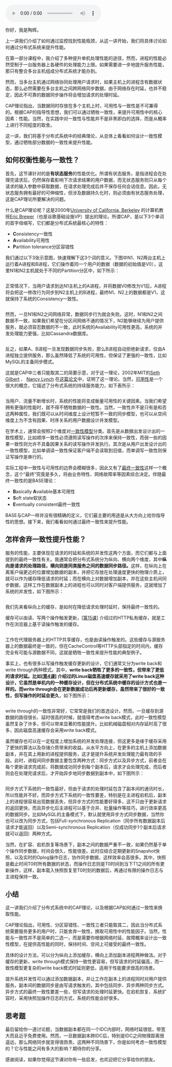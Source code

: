 <audio title="20 _ CAP理论：怎样舍弃一致性去换取性能？" src="https://static001.geekbang.org/resource/audio/00/d2/00e03249adac4f0c4b3dec4df91c99d2.mp3" controls="controls"></audio> 
<p>你好，我是陶辉。</p><p>上一讲我们介绍了如何通过监控找到性能瓶颈，从这一讲开始，我们将具体讨论如何通过分布式系统来提升性能。</p><p>在第一部分课程中，我介绍了多种提升单机处理性能的途径，然而，进程的性能必然受制于一台服务器上各硬件的处理能力上限。如果需要进一步地提升服务性能，那只有整合多台主机组成分布式系统才能办到。</p><p>然而，当多台主机通过网络协同处理用户请求时，如果主机上的进程含有数据状态，那么必然需要在多台主机之间跨网络同步数据，由于网络存在时延，也并不稳定，因此不可靠的数据同步操作将会增加请求的处理时延。</p><p>CAP理论指出，当数据同时存放在多个主机上时，可用性与一致性是不可兼得的。根据CAP的指导性思想，我们可以通过牺牲一致性，来提升可用性中的核心因素：性能。当然，在实践中对一致性与性能并不是非黑即白的选择，而是从概率上进行不同程度的取舍。</p><p>这一讲，我们将基于分布式系统中的经典理论，从总体上看看如何设计一致性模型，通过牺牲部分数据的一致性来提升性能。</p><h2>如何权衡性能与一致性？</h2><p>首先，这节课针对的是<strong>有状态服务</strong>的性能优化。所谓有状态服务，是指进程会在处理完请求后，仍然保存着影响下次请求结果的用户数据，而无状态服务则只从每个请求的输入参数中获取数据，在请求处理完成后并不保存任何会话信息。因此，无状态服务拥有最好的可伸缩性，但涉及数据持久化时，则必须由有状态服务处理，这是CAP理论所要解决的问题。</p><!-- [[[read_end]]] --><p>什么是CAP理论呢？这是2000年<a href="https://en.wikipedia.org/wiki/University_of_California,_Berkeley">University of California, Berkeley</a> 的计算机教授<a href="https://en.wikipedia.org/wiki/Eric_Brewer_(scientist)">Eric Brewer</a>（也是谷歌基础设施VP）提出的理论。所谓CAP，是以下3个单词的首字母缩写，它们都是分布式系统最核心的特性：</p><ul>
<li><strong>C</strong>onsistency一致性</li>
<li><strong>A</strong>vailability可用性</li>
<li><strong>P</strong>artition tolerance分区容错性</li>
</ul><p>我们通过以下3张示意图，快速理解下这3个词的意义。下图中N1、N2两台主机上运行着A进程和B进程，它们操作着同一个用户的数据（数据的初始值是V0），这里N1和N2主机就处于不同的Partition分区中，如下所示：</p><p><img src="https://static001.geekbang.org/resource/image/74/f4/744834f9a5dd04244e5f83719fb3f6f4.jpg" alt=""></p><p>正常情况下，当用户请求到达N1主机上的A进程，并将数据V0修改为V1后，A进程将会把这一修改行为同步到N2主机上的B进程，最终N1、N2上的数据都是V1，这就保持了系统的Consistency一致性。</p><p><img src="https://static001.geekbang.org/resource/image/23/25/23ab7127cbc89bcbe83c2a3669d66125.jpg" alt=""></p><p>然而，一旦N1和N2之间网络异常，数据同步行为就会失败。这时，N1和N2之间数据不一致，如果我们希望在分区间网络不通的情况下，N2能够继续为用户提供服务，就必须容忍数据的不一致，此时系统的Availability可用性更高，系统的并发处理能力更强，比如Cassandra数据库。</p><p><img src="https://static001.geekbang.org/resource/image/a7/fb/a7302dc2491229a019aa27f043ba08fb.jpg" alt=""></p><p>反之，如果A、B进程一旦发现数据同步失败，那么B进程自动拒绝新请求，仅由A进程独立提供服务，那么虽然降低了系统的可用性，但保证了更强的一致性，比如MySQL的主备同步模式。</p><p>这就是CAP中三者只能取其二的简要示意，对于这一理论，2002年MIT的<a href="http://lpd.epfl.ch/sgilbert/">Seth Gilbert</a> 、 <a href="http://people.csail.mit.edu/lynch/">Nancy Lynch</a> 在<a href="https://dl.acm.org/doi/pdf/10.1145/564585.564601">这篇论文</a>中，证明了这一理论。当然，<a href="https://en.wikipedia.org/wiki/High_availability">可用性</a>是一个很大的概念，它描述了分布式系统的持续服务能力，如下表所示：</p><p><img src="https://static001.geekbang.org/resource/image/0c/df/0c11b949c35e4cce86233843ccb152df.jpg" alt=""></p><p>当用户、流量不断增长时，系统的性能将变成衡量可用性的关键因素。当我们希望拥有更强的性能时，就不得不牺牲数据的一致性。当然，一致性并不是只有是和否这两种属性，我们既可以从时间维度上设计短暂不一致的同步模型，也可以从空间维度上为不含有因果、时序关系的用户数据设计并发模型。</p><p>在学术上，通常会按照2个维度对<a href="https://en.wikipedia.org/wiki/Consistency_model#Client-centric_consistency_models%5B19%5D">一致性模型</a>分类。首先是从数据出发设计出的一致性模型，比如顺序一致性必须遵照读写操作的次序来保持一致性，而弱一些的因果一致性则允许不具备因果关系的读写操作并发执行。其次是从用户出发设计出的一致性模型，比如单调读一致性保证客户端不会读取到旧值，而单调写一致性则保证写操作是串行的。</p><p>实际工程中一致性与可用性的边界会模糊很多，因此又有了<a href="https://en.wikipedia.org/wiki/Eventual_consistency">最终一致性</a>这样一个概念，这个“最终”究竟是多久，将由业务特性、网络故障率等因素综合决定。伴随最终一致性的是BASE理论：</p><ul>
<li><strong>B</strong>asically <strong>A</strong>vailable基本可用性</li>
<li><strong>S</strong>oft state软状态</li>
<li><strong>E</strong>ventually consistent最终一致性</li>
</ul><p>BASE与CAP一样并没有很精确的定义，它们最主要的用途是从大方向上给你指导性的思想。接下来，我们看看如何通过最终一致性来提升性能。</p><h2>怎样舍弃一致性提升性能？</h2><p>服务的性能，主要体现在请求的时延和系统的并发性这两个方面，而它们都与上面提到的最终一致性有关。我通常会把分布式系统分为纵向、横向两个维度，其中<strong>纵向是请求的处理路径，横向则是同类服务之间的数据同步路径。</strong>这样，在纵向上在离客户端更近的位置增加数据的副本，并把它存放在处理速度更快的物理介质上，就可以作为缓存降低请求的时延；而在横向上对数据增加副本，并在这些主机间同步数据，这样工作在数据副本上的进程也可以同时对客户端提供服务，这就增加了系统的并发性，如下图所示：</p><p><img src="https://static001.geekbang.org/resource/image/5a/06/5a6dbac922c500eea108d374dccc6406.png" alt=""></p><p>我们先来看纵向上的缓存，是如何在降低请求处理时延时，保持最终一致性的。</p><p>缓存可以由读、写两个操作触发更新，<a href="https://time.geekbang.org/column/article/242667">[第15课]</a> 介绍过的HTTP私有缓存，就是工作在浏览器上基于读操作触发的缓存。</p><p><img src="https://static001.geekbang.org/resource/image/9d/ab/9dea133d832d8b7ab642bb74b48502ab.png" alt=""></p><p>工作在代理服务器上的HTTP共享缓存，也是由读操作触发的。这些缓存与源服务器上的数据最终是一致的，但在CacheControl等HTTP头部指定的时间内，缓存完全有可能与源数据不同，这就是牺牲一致性来提升性能的典型例子。</p><p>事实上，也有很多以写操作触发缓存更新的设计，它们通常又分为write back和write through两种模式。其中，<strong>write back牺牲了更多的一致性，但带来了更低的请求时延。<strong>比如<a href="https://time.geekbang.org/column/article/232676">[第4课]</a> 介绍过的Linux磁盘高速缓存就采用了write back这种设计，它虽然是单机内的一种缓存设计，但在分布式系统中缓存的设计方式也是一样的。而</strong>write through会在更新数据成功后再更新缓存，虽然带来了很好的一致性，但写操作的时延会更久</strong>，如下图所示：</p><p><img src="https://static001.geekbang.org/resource/image/de/ac/de0ed171a392b63a87af28b9aa6ec7ac.png" alt=""></p><p>write through的一致性非常好，它常常是我们的首选设计。然而，一旦缓存到源数据的路径很长、延时很高的时候，就值得考虑write back模式，此时一致性模型虽然复杂了许多，但可以带来显著的性能提升。比如机械磁盘相对内存延时高了很多，因此磁盘高速缓存会采用write back模式。</p><p>虽然缓存也可以在一定程度上增加系统的并发处理连接，但这更多是缘于缓存采用了更快的算法以及存储介质带来的收益。从水平方向上，在更多的主机上添加数据副本，并在其上用新的进程提供服务，这才是提升系统并发处理能力最有效的手段。此时，进程间同步数据主要包含两种方式：同步方式以及异步方式，前者会在每个更新请求完成前，将数据成功同步到每个副本后，请求才会处理完成，而后者则会在处理完请求后，才开始异步地同步数据到副本中，如下图所示：</p><p><img src="https://static001.geekbang.org/resource/image/d7/f6/d770cf24f61d671ab1f0c1a6170627f6.png" alt=""></p><p>同步方式下系统的一致性最好，但由于请求的处理时延包含了副本间的通讯时长，所以性能并不好。而异步方式下系统的一致性要差，特别是在主进程宕机后，副本上的进程很容易出现数据丢失，但异步方式的性能要好得多，这不只由于更新请求的返回更快，而且异步化后主进程可以基于合并、批量操作等技巧，进行效率更高的数据同步。比如MySQL的主备模式下，默认就使用异步方式同步数据，当然你也可以改为同步方式，包括Full-synchronous Replication（同步所有数据副本后请求才能返回）以及Semi-synchronous Replication（仅成功同步1个副本后请求就可以返回）两种方式。</p><p>当然，在扩容、宕机恢复等场景下，副本之间的数据严重不一致，如果仍然基于单个操作同步数据，时间会很久，性能很差。此时应结合定期更新的Snapshot快照，以及实时的Oplog操作日志，协作同步数据，这样效率会高很多。其中，快照是截止时间T0时所有数据的状态，而操作日志则是T0时间到当下T1之间的所有更新操作，这样，副本载入快照恢复至T0时刻的数据后，再通过有限的操作日志与主进程保持一致。</p><h2>小结</h2><p>这一讲我们介绍了分布式系统中的CAP理论，以及根据CAP如何通过一致性来换取性能。</p><p>CAP理论指出，可用性、分区容错性、一致性三者只能取其二，因此当分布式系统需要服务更多的用户时，只能舍弃一致性，换取可用性中的性能因子。当然，性能与一致性并不是简单的二选一，而是需要你根据网络时延、故障概率设计出一致性模型，在提供高性能的同时，保持时间、空间上可接受的最终一致性。</p><p>具体的设计方法，可以分为纵向上添加缓存，横向上添加副本进程两种做法。对于缓存的更新，write through模式保持一致性更容易，但写请求的时延偏高，而一致性模型更复杂的write back模式时延则更低，适用于性能要求很高的场景。</p><p>提升系统并发性可以通过添加数据副本，并让工作在副本上的进程同时对用户提供服务。副本间的数据同步是由写请求触发的，其中包括同步、异步两种同步方式。异步方式的最终一致性要差一些，但写请求的处理时延更快。在宕机恢复、系统扩容时，采用快照加操作日志的方式，系统的性能会好很多。</p><h2>思考题</h2><p>最后留给你一道讨论题，当数据副本都在同一个IDC内部时，网络时延很低，带宽大而且近乎免费使用。然而，一旦数据副本跨IDC后，特别是IDC之间物理距离很遥远，那么网络同步就变得很昂贵。这两种不同场景下，你是如何考虑一致性模型的？它与性能之间有多大的影响？期待你的分享。</p><p>感谢阅读，如果你觉得这节课对你有一些启发，也欢迎把它分享给你的朋友。</p>